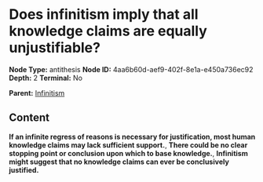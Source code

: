 # Does infinitism imply that all knowledge claims are equally unjustifiable?

**Node Type:** antithesis
**Node ID:** 4aa6b60d-aef9-402f-8e1a-e450a736ec92
**Depth:** 2
**Terminal:** No

**Parent:** [Infinitism](infinitism.md)

## Content

**If an infinite regress of reasons is necessary for justification, most human knowledge claims may lack sufficient support.**, **There could be no clear stopping point or conclusion upon which to base knowledge.**, **Infinitism might suggest that no knowledge claims can ever be conclusively justified.**
